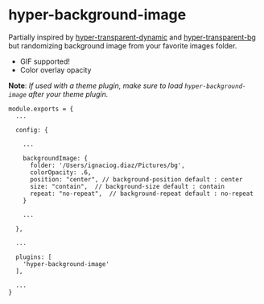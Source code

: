 # hyper-background-image


Partially inspired by [hyper-transparent-dynamic](https://www.npmjs.com/package/hyper-transparent-dynamic) and [hyper-transparent-bg](https://www.npmjs.com/package/hyper-transparent-bg) but randomizing background image from your favorite images folder.

* GIF supported!
* Color overlay opacity

**Note**: _If used with a theme plugin, make sure to load `hyper-background-image` *after* your theme plugin._
```
module.exports = {
  ...

  config: {

    ...

    backgroundImage: {
      folder: '/Users/ignaciog.diaz/Pictures/bg',
      colorOpacity: .6,
      position: "center", // background-position default : center
      size: "contain",  // background-size default : contain
      repeat: "no-repeat",  // background-repeat default : no-repeat
    }

    ...

  },

  ...

  plugins: [
    'hyper-background-image'
  ],

  ...
}
```
